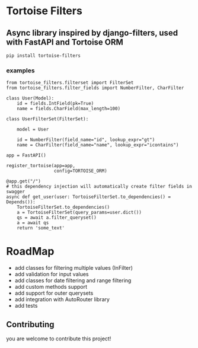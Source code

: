 # Tortoise Filters

## Async library inspired by django-filters, used with FastAPI and Tortoise ORM

```pip install tortoise-filters```

### examples

```
from tortoise_filters.filterset import FilterSet
from tortoise_filters.filter_fields import NumberFilter, CharFilter

class User(Model):
    id = fields.IntField(pk=True)
    name = fields.CharField(max_length=100)

class UserFilterSet(FilterSet): 
    
    model = User

    id = NumberFilter(field_name="id", lookup_expr="gt")
    name = CharFilter(field_name="name", lookup_expr="icontains")
    
app = FastAPI()

register_tortoise(app=app,
                  config=TORTOISE_ORM)

@app.get("/")
# this dependency injection will automatically create filter fields in swagger
async def get_user(user: TortoiseFilterSet.to_dependencies() = Depends()):
    TortoiseFilterSet.to_dependencies()
    a = TortoiseFilterSet(query_params=user.dict())
    qs = await a.filter_queryset()
    a = await qs
    return 'some_text'
 ```

# RoadMap
- add classes for filtering multiple values (InFilter)
- add validation for input values
- add classes for date filtering and range filtering
- add custom methods support
- add support for outer querysets
- add integration with AutoRouter library
- add tests
## Contributing
you are welcome to contribute this project!